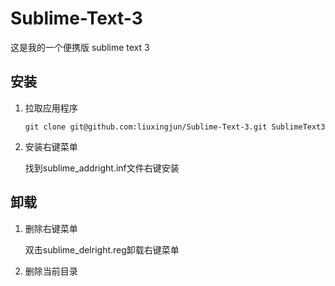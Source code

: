 # Sublime-Text-3

这是我的一个便携版 sublime text 3

## 安装
 1. 拉取应用程序

 	`git clone git@github.com:liuxingjun/Sublime-Text-3.git SublimeText3`
 
 2. 安装右键菜单

 	找到sublime_addright.inf文件右键安装

## 卸载
1. 删除右键菜单

	双击sublime_delright.reg卸载右键菜单

2. 删除当前目录